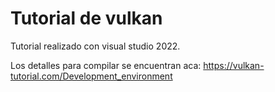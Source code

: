 # Tutorial de vulkan

Tutorial realizado con visual studio 2022.

Los detalles para compilar  se encuentran aca: https://vulkan-tutorial.com/Development_environment
